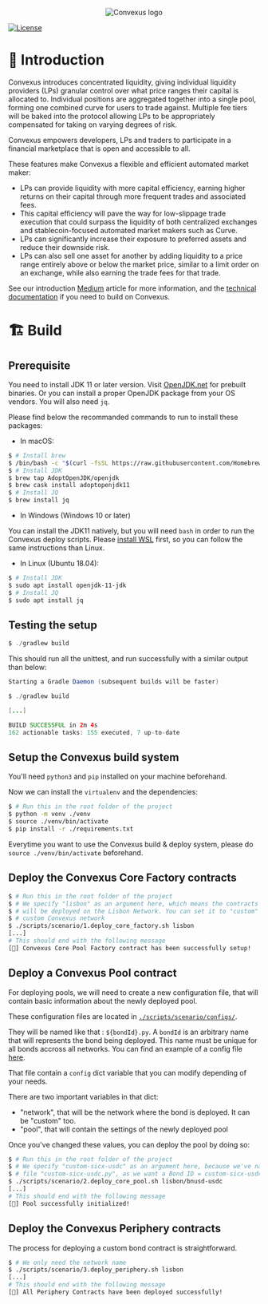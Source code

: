 <p align="center">
  <img 
    src="https://i.imgur.com/qqIPMGE.png" 
    alt="Convexus logo">
</p>

[![License](https://img.shields.io/badge/License-Apache%202.0-blue.svg)](https://opensource.org/licenses/Apache-2.0)

# 📖 **Introduction**

Convexus introduces concentrated liquidity, giving individual liquidity providers (LPs) granular control over what price ranges their capital is allocated to. Individual positions are aggregated together into a single pool, forming one combined curve for users to trade against. Multiple fee tiers will be baked into the protocol allowing LPs to be appropriately compensated for taking on varying degrees of risk.

Convexus empowers developers, LPs and traders to participate in a financial marketplace that is open and accessible to all.

These features make Convexus a flexible and efficient automated market maker:

- LPs can provide liquidity with more capital efficiency, earning higher returns on their capital through more frequent trades and associated fees.
- This capital efficiency will pave the way for low-slippage trade execution that could surpass the liquidity of both centralized exchanges and stablecoin-focused automated market makers such as Curve.
- LPs can significantly increase their exposure to preferred assets and reduce their downside risk.
- LPs can also sell one asset for another by adding liquidity to a price range entirely above or below the market price, similar to a limit order on an exchange, while also earning the trade fees for that trade.

See our introduction [Medium](https://convexus.medium.com/convexus-cbf2db4ce9e7) article for more information, and the [technical documentation](https://dev.convexus.net) if you need to build on Convexus.

# 🏗️ Build

## Prerequisite

You need to install JDK 11 or later version. Visit [OpenJDK.net](http://openjdk.java.net/) for prebuilt binaries.
Or you can install a proper OpenJDK package from your OS vendors.
You will also need `jq`.

Please find below the recommanded commands to run to install these packages:

- In macOS:

```bash
$ # Install brew
$ /bin/bash -c "$(curl -fsSL https://raw.githubusercontent.com/Homebrew/install/HEAD/install.sh)"
$ # Install JDK
$ brew tap AdoptOpenJDK/openjdk
$ brew cask install adoptopenjdk11
$ # Install JQ
$ brew install jq
```

- In Windows (Windows 10 or later)

You can install the JDK11 natively, but you will need `bash` in order to run the Convexus deploy scripts.
Please [install WSL](https://docs.microsoft.com/en-us/windows/wsl/install-manual) first, so you can follow the same instructions than Linux.

- In Linux (Ubuntu 18.04):

```bash
$ # Install JDK
$ sudo apt install openjdk-11-jdk
$ # Install JQ
$ sudo apt install jq
```

## Testing the setup

```java
$ ./gradlew build
```

This should run all the unittest, and run successfully with a similar output than below:

```java
Starting a Gradle Daemon (subsequent builds will be faster)

$ ./gradlew build

[...]

BUILD SUCCESSFUL in 2m 4s
162 actionable tasks: 155 executed, 7 up-to-date
```

## Setup the Convexus build system

You'll need `python3` and `pip` installed on your machine beforehand.

Now we can install the `virtualenv` and the dependencies:

```bash
$ # Run this in the root folder of the project
$ python -m venv ./venv
$ source ./venv/bin/activate
$ pip install -r ./requirements.txt
```

Everytime you want to use the Convexus build & deploy system, please do `source ./venv/bin/activate` beforehand.

## Deploy the Convexus Core Factory contracts

```bash
$ # Run this in the root folder of the project
$ # We specify "lisbon" as an argument here, which means the contracts
$ # will be deployed on the Lisbon Network. You can set it to "custom" too for the
$ # custom Convexus network
$ ./scripts/scenario/1.deploy_core_factory.sh lisbon
[...]
# This should end with the following message
[🎉] Convexus Core Pool Factory contract has been successfully setup!
```

## Deploy a Convexus Pool contract

For deploying pools, we will need to create a new configuration file, that will contain basic information about the newly deployed pool.

These configuration files are located in [`./scripts/scenario/configs/`](./scripts/scenario/configs/).

They will be named like that : `${bondId}.py`. A `bondId` is an arbitrary name that will represents the bond being deployed. This name must be unique for all bonds accross all networks. You can find an example of a config file [here](scripts/scenario/configs/lisbon/bnusd-usdc.py). 

That file contain a `config` dict variable that you can modify depending of your needs.

There are two important variables in that dict: 
  - "network", that will be the network where the bond is deployed. It can be "custom" too.
  - "pool", that will contain the settings of the newly deployed pool

Once you've changed these values, you can deploy the pool by doing so:

```bash
$ # Run this in the root folder of the project
$ # We specify "custom-sicx-usdc" as an argument here, because we've named our config
$ # file "custom-sicx-usdc.py", as we want a Bond ID = custom-sicx-usdc
$ ./scripts/scenario/2.deploy_core_pool.sh lisbon/bnusd-usdc
[...]
# This should end with the following message
[🎉] Pool successfully initialized!
```

## Deploy the Convexus Periphery contracts

The process for deploying a custom bond contract is straightforward. 

```bash
$ # We only need the network name
$ ./scripts/scenario/3.deploy_periphery.sh lisbon
[...]
# This should end with the following message
[🎉] All Periphery Contracts have been deployed successfully!
```
